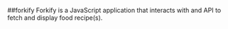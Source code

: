 ##forkify
Forkify is a JavaScript application that interacts with and API to fetch and display food recipe(s).
